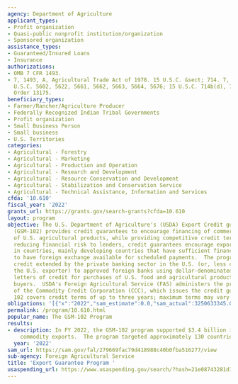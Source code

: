 ```yaml
---
agency: Department of Agriculture
applicant_types:
- Profit organization
- Quasi-public nonprofit institution/organization
- Sponsored organization
assistance_types:
- Guaranteed/Insured Loans
- Insurance
authorizations:
- OMB 7 CFR 1493.
- 7, 1493, A, Agricultural Trade Act of 1978. 15 U.S.C. &sect; 714. 7, 1493, A, 7
  U.S.C. 5602, 5622, 5661, 5662, 5663, 5664, 5676; 15 U.S.C. 714b(d), 714c(f). Executive
  Order 13175.
beneficiary_types:
- Farmer/Rancher/Agriculture Producer
- Federally Recognized Indian Tribal Governments
- Profit organization
- Small Business Person
- Small business
- U.S. Territories
categories:
- Agricultural - Forestry
- Agricultural - Marketing
- Agricultural - Production and Operation
- Agricultural - Research and Development
- Agricultural - Resource Conservation and Development
- Agricultural - Stabilization and Conservation Service
- Agricultural - Technical Assistance, Information and Services
cfda: '10.610'
fiscal_year: '2022'
grants_url: https://grants.gov/search-grants?cfda=10.610
layout: program
objective: The U.S. Department of Agriculture's (USDA) Export Credit guarantee Program
  (GSM-102) provides credit guarantees to encourage financing of commercial exports
  of U.S. agricultural products, while providing competitive credit terms to buyers.  By
  reducing financial risk to lenders, credit guarantees encourage exports to buyers
  in countries, mainly developing countries that have sufficient financial strength
  to have foreign exchange available for scheduled payments.  The program guarantees
  credit extended by the private banking sector in the U.S. (or, less commonly,  by
  the U.S. exporter) to approved foreign banks using dollar-denominated, irrevocable
  letters of credit for purchases of U.S. food and agricultural products by foreign
  buyers.  USDA's Foreign Agricultural Service (FAS) administers the program on behalf
  of the Commodity Credit Corporation (CCC), which issues the credit guarantees.  GSM
  102 covers credit terms of up to three years; maximum terms may vary by country.
obligations: '[{"x":"2022","sam_estimate":0.0,"sam_actual":3250633345.0,"usa_spending_actual":0.0},{"x":"2023","sam_estimate":3000000000.0,"sam_actual":0.0,"usa_spending_actual":0.0},{"x":"2024","sam_estimate":5000000000.0,"sam_actual":0.0,"usa_spending_actual":0.0}]'
permalink: /program/10.610.html
popular_name: The GSM-102 Program
results:
- description: In FY 2022, the GSM-102 program supported $3.4 billion in agricultural
    commodity exports.  The program targeted approximately 130 countries worldwide.
  year: '2022'
sam_url: https://sam.gov/fal/279669fac79d418988c40b0fba516277/view
sub-agency: Foreign Agricultural Service
title: 'Export Guarantee Program '
usaspending_url: https://www.usaspending.gov/search/?hash=21e08743281d1ccf8fa343e3596c0dd4
---
```


